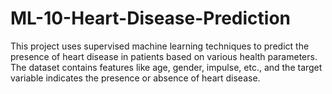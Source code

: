 # ML-10-Heart-Disease-Prediction
This project uses supervised machine learning techniques to predict the presence of heart disease in patients based on various health parameters. The dataset contains features like age, gender, impulse, etc., and the target variable indicates the presence or absence of heart disease.
